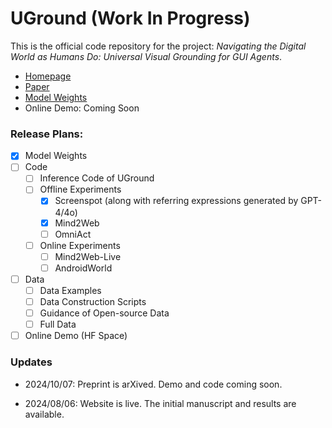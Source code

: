 # UGround (Work In Progress)
This is the official code repository for the project: *Navigating the Digital World as Humans Do: Universal Visual Grounding for GUI Agents*.
- [Homepage](https://osu-nlp-group.github.io/UGround)
- [Paper](https://github.com/OSU-NLP-Group/UGround/blob/gh-pages/static/papers/UGround_paper.pdf)
- [Model Weights](https://huggingface.co/osunlp/UGround)
- Online Demo: Coming Soon

<h3>Release Plans:</h3>

- [x] Model Weights
- [ ] Code
  - [ ] Inference Code of UGround
  - [ ] Offline Experiments
    - [x] Screenspot (along with referring expressions generated by GPT-4/4o)
    - [x] Mind2Web
    - [ ] OmniAct
  - [ ] Online Experiments
    - [ ] Mind2Web-Live
    - [ ] AndroidWorld
- [ ] Data
  - [ ] Data Examples
  - [ ] Data Construction Scripts
  - [ ] Guidance of Open-source Data 
  - [ ] Full Data
- [ ] Online Demo (HF Space)

<h3>Updates</h3>

- 2024/10/07: Preprint is arXived. Demo and code coming soon.

- 2024/08/06: Website is live. The initial manuscript and results are available.
